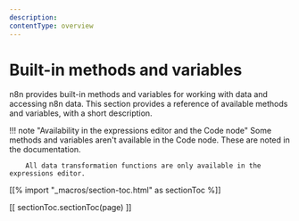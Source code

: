 ```yaml
---
description: 
contentType: overview
---
```


# Built-in methods and variables

n8n provides built-in methods and variables for working with data and accessing n8n data. This section provides a reference of available methods and variables, with a short description. 

!!! note "Availability in the expressions editor and the Code node"
		Some methods and variables aren't available in the Code node. These are noted in the documentation.
		
		All data transformation functions are only available in the expressions editor.

[[% import "_macros/section-toc.html" as sectionToc %]]

[[ sectionToc.sectionToc(page) ]]
